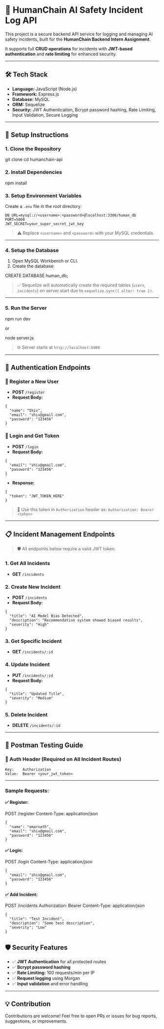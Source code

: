 # 🔐 HumanChain AI Safety Incident Log API

This project is a secure backend API service for logging and managing AI safety incidents, built for the **HumanChain Backend Intern Assignment**.

It supports full **CRUD operations** for incidents with **JWT-based authentication** and **rate limiting** for enhanced security.

---

## 🛠 Tech Stack

* **Language:** JavaScript (Node.js)
* **Framework:** Express.js
* **Database:** MySQL
* **ORM:** Sequelize
* **Security:** JWT Authentication, Bcrypt password hashing, Rate Limiting, Input Validation, Secure Logging

---

## 🚀 Setup Instructions

### 1. Clone the Repository

git clone <your-repo-link>
cd humanchain-api

### 2. Install Dependencies

npm install

### 3. Setup Environment Variables

Create a `.env` file in the root directory:

```
DB_URL=mysql://<username>:<password>@localhost:3306/human_db
PORT=5000
JWT_SECRET=your_super_secret_jwt_key
```

> ⚠️ Replace `<username>` and `<password>` with your MySQL credentials.

---

### 4. Setup the Database

1. Open MySQL Workbench or CLI.
2. Create the database:

CREATE DATABASE human_db;

> ✅ Sequelize will automatically create the required tables (`users`, `incidents`) on server start due to `sequelize.sync({ alter: true })`.

---

### 5. Run the Server

npm run dev

or

node server.js

> 🌐 Server starts at `http://localhost:5000`

---

## 🔐 Authentication Endpoints

### 📝 Register a New User

* **POST** `/register`
* **Request Body:**

```
{
  "name": "Shiv",
  "email": "shiv@gmail.com",
  "password": "123456"
}
```

### 🔑 Login and Get Token

* **POST** `/login`
* **Request Body:**

```
{
  "email": "shiv@gmail.com",
  "password": "123456"
}
```

* **Response:**

```
{
  "token": "JWT_TOKEN_HERE"
}
```

> 🔐 Use this token in `Authorization` header as: `Authorization: Bearer <token>`

---

## 📋 Incident Management Endpoints

> 🛡️ All endpoints below require a valid JWT token.

### 1. Get All Incidents

* **GET** `/incidents`

### 2. Create New Incident

* **POST** `/incidents`
* **Request Body:**

```
{
  "title": "AI Model Bias Detected",
  "description": "Recommendation system showed biased results",
  "severity": "High"
}
```

### 3. Get Specific Incident

* **GET** `/incidents/:id`

### 4. Update Incident

* **PUT** `/incidents/:id`
* **Request Body:**

```
{
  "title": "Updated Title",
  "severity": "Medium"
}
```

### 5. Delete Incident

* **DELETE** `/incidents/:id`

---

## 🧪 Postman Testing Guide

### 🔐 Auth Header (Required on All Incident Routes)

```
Key:    Authorization
Value:  Bearer <your_jwt_token>
```

---

### Sample Requests:

#### ✅ Register:

POST /register
Content-Type: application/json

```
{
  "name": "amarnath",
  "email": "shiv@gmail.com",
  "password": "123456"
}
```

#### ✅ Login:

POST /login
Content-Type: application/json

```
{
  "email": "shiv@gmail.com",
  "password": "123456"
}
```

#### ✅ Add Incident:

POST /incidents
Authorization: Bearer <token>
Content-Type: application/json

```
{
  "title": "Test Incident",
  "description": "Some test description",
  "severity": "Low"
}
```

## 🛡️ Security Features

* ✅ **JWT Authentication** for all protected routes
* ✅ **Bcrypt password hashing**
* ✅ **Rate Limiting:** 100 requests/min per IP
* ✅ **Request logging** using Morgan
* ✅ **Input validation** and error handling

---

## 💡 Contribution

Contributions are welcome! Feel free to open PRs or issues for bug reports, suggestions, or improvements. 